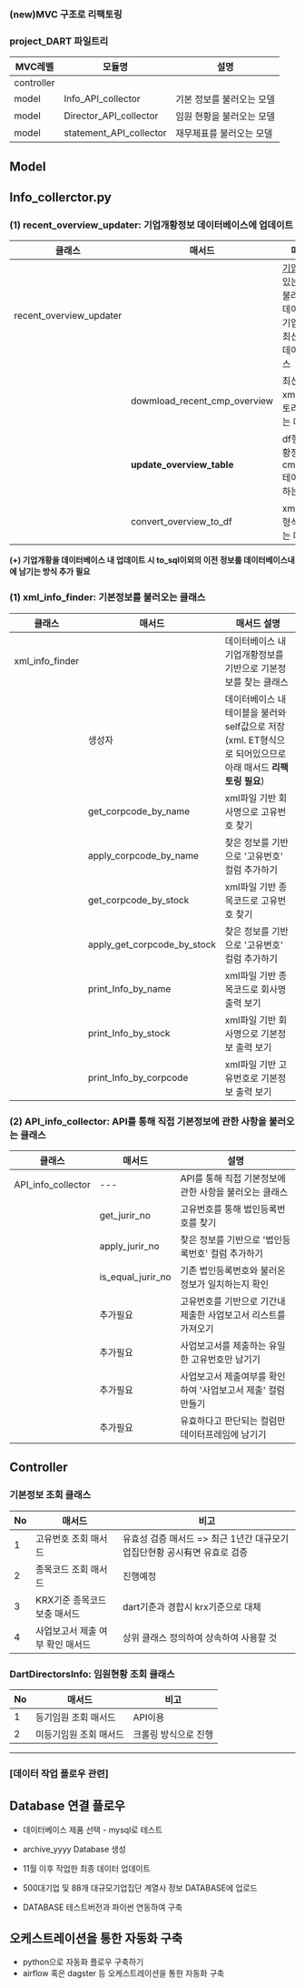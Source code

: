 ### (new)MVC 구조로 리팩토링
### project_DART 파일트리
|MVC레벨|모듈명|설명|
|------|---|---|
|controller|||
|model|Info_API_collector|기본 정보를 불러오는 모델|
|model|Director_API_collector|임원 현황을 불러오는 모델|
|model|statement_API_collector|재무제표를 불러오는 모델|

## Model
## Info_collerctor.py

### (1) recent_overview_updater: 기업개황정보 데이터베이스에 업데이트

|클래스|매서드|매서드 설명|
|------|---|---|
|recent_overview_updater||[기업개황](https://opendart.fss.or.kr/guide/detail.do?apiGrpCd=DS001&apiId=2019002) 내에 있는 기본정보를 불러와 저장하고 데이터베이스 내 기업개황 정보를 최신데이터로 업데이트하는 클래스 |
||dowmload_recent_cmp_overview|최신 기업개황 xml 파일을 디렉토리 내 저장하는 매서드|
||__update_overview_table__|df형식의 기업개황정보를 cmp_overview 테이블에 insert 하는 매서드|
||convert_overview_to_df|xml 파일을 df 형식으로 변환하는 매서드|

**(+) 기업개황을 데이터베이스 내 업데이트 시 to_sql이외의 이전 정보를 데이터베이스내에 남기는 방식 추가 필요**


### (1) xml_info_finder: 기본정보를 불러오는 클래스

|클래스|매서드|매서드 설명|
|------|---|---|
|xml_info_finder||데이터베이스 내 기업개황정보를 기반으로 기본정보를 찾는 클래스|
||생성자|데이터베이스 내 테이블을 불러와 self값으로 저장(xml. ET형식으로 되어있으므로 아래 매서드 **리팩토링 필요**)|
||get_corpcode_by_name|xml파일 기반 회사명으로 고유번호 찾기|
||apply_corpcode_by_name|찾은 정보를 기반으로 '고유번호' 컬럼 추가하기|
||get_corpcode_by_stock|xml파일 기반 종목코드로 고유번호 찾기|
||apply_get_corpcode_by_stock|찾은 정보를 기반으로 '고유번호' 컬럼 추가하기|
||print_Info_by_name|xml파일 기반 종목코드로 회사명 출력 보기|
||print_Info_by_stock|xml파일 기반 회사명으로 기본정보 출력 보기|
||print_Info_by_corpcode|xml파일 기반 고유번호로 기본정보 출력 보기|

### (2) API_info_collector: API를 통해 직접 기본정보에 관한 사항을 불러오는 클래스
|클래스|매서드|설명|
|------|---|---|
|API_info_collector|---|API를 통해 직접 기본정보에 관한 사항을 불러오는 클래스|
||get_jurir_no|고유번호를 통해 법인등록번호를 찾기|
||apply_jurir_no|찾은 정보를 기반으로 '법인등록번호' 컬럼 추가하기|
||is_equal_jurir_no|기존 법인등록번호와 불러온 정보가 일치하는지 확인|
||추가필요|고유번호를 기반으로 기간내 제출한 사업보고서 리스트를 가져오기|
||추가필요|사업보고서를 제출하는 유일한 고유번호만 남기기|
||추가필요|사업보고서 제출여부를 확인하여 '사업보고서 제출' 컬럼 만들기|
||추가필요|유효하다고 판단되는 컬럼만 데이터프레임에 남기기|



## Controller
### 기본정보 조회 클래스
|No|매서드|비고|
|------|---|---|
|1|고유번호 조회 매서드|유효성 검증 매서드 => 최근 1년간 대규모기업집단현황 공시有면 유효로 검증|
|2|종목코드 조회 매서드|진행예정|
|3|KRX기준 종목코드 보충 매서드|dart기준과 경합시 krx기준으로 대체|
|4|사업보고서 제출 여부 확인 매서드|상위 클래스 정의하여 상속하여 사용할 것|


### DartDirectorsInfo: 임원현황 조회 클래스
|No|매서드|비고|
|------|---|---|
|1|등기임원 조회 매서드|API이용|
|2|미등기임원 조회 매서드|크롤링 방식으로 진행|




-----------------------------------------------------
### [데이터 작업 플로우 관련]
## Database 연결 플로우
* 데이터베이스 제품 선택 - mysql로 테스트
* archive_yyyy Database 생성
* 11월 이후 작업한 최종 데이터 업데이트

* 500대기업 및 88개 대규모기업집단 계열사 정보 DATABASE에 업로드
* DATABASE 테스트버전과 파이썬 연동하여 구축

## 오케스트레이션을 통한 자동화 구축
* python으로 자동화 플로우 구축하기
* airflow 혹은 dagster 등 오케스트레이션을 통한 자동화 구축
  


